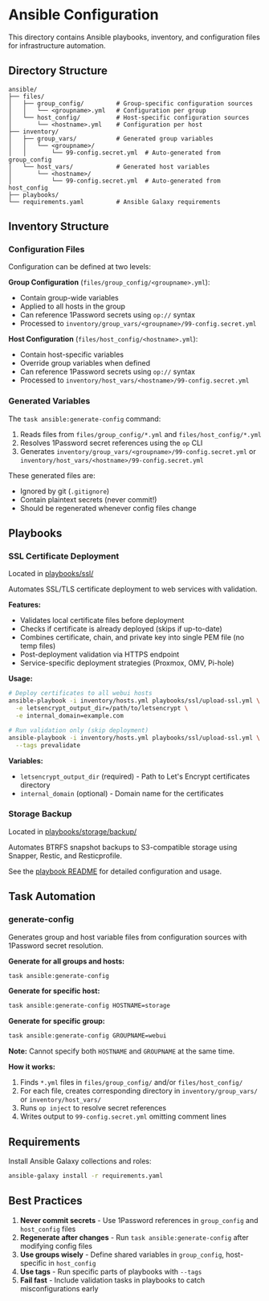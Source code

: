 # Ansible Configuration

This directory contains Ansible playbooks, inventory, and configuration files for infrastructure automation.

## Directory Structure

```
ansible/
├── files/
│   ├── group_config/         # Group-specific configuration sources
│   │   └── <groupname>.yml   # Configuration per group
│   └── host_config/          # Host-specific configuration sources
│       └── <hostname>.yml    # Configuration per host
├── inventory/
│   ├── group_vars/           # Generated group variables
│   │   └── <groupname>/
│   │       └── 99-config.secret.yml  # Auto-generated from group_config
│   └── host_vars/            # Generated host variables
│       └── <hostname>/
│           └── 99-config.secret.yml  # Auto-generated from host_config
├── playbooks/
└── requirements.yaml         # Ansible Galaxy requirements
```

## Inventory Structure

### Configuration Files

Configuration can be defined at two levels:

**Group Configuration** (`files/group_config/<groupname>.yml`):
- Contain group-wide variables
- Applied to all hosts in the group
- Can reference 1Password secrets using `op://` syntax
- Processed to `inventory/group_vars/<groupname>/99-config.secret.yml`

**Host Configuration** (`files/host_config/<hostname>.yml`):
- Contain host-specific variables
- Override group variables when defined
- Can reference 1Password secrets using `op://` syntax
- Processed to `inventory/host_vars/<hostname>/99-config.secret.yml`

### Generated Variables

The `task ansible:generate-config` command:
1. Reads files from `files/group_config/*.yml` and `files/host_config/*.yml`
2. Resolves 1Password secret references using the `op` CLI
3. Generates `inventory/group_vars/<groupname>/99-config.secret.yml` or `inventory/host_vars/<hostname>/99-config.secret.yml`

These generated files are:
- Ignored by git (`.gitignore`)
- Contain plaintext secrets (never commit!)
- Should be regenerated whenever config files change

## Playbooks

### SSL Certificate Deployment

Located in [playbooks/ssl/](playbooks/ssl/)

Automates SSL/TLS certificate deployment to web services with validation.

**Features:**
- Validates local certificate files before deployment
- Checks if certificate is already deployed (skips if up-to-date)
- Combines certificate, chain, and private key into single PEM file (no temp files)
- Post-deployment validation via HTTPS endpoint
- Service-specific deployment strategies (Proxmox, OMV, Pi-hole)

**Usage:**
```bash
# Deploy certificates to all webui hosts
ansible-playbook -i inventory/hosts.yml playbooks/ssl/upload-ssl.yml \
  -e letsencrypt_output_dir=/path/to/letsencrypt \
  -e internal_domain=example.com

# Run validation only (skip deployment)
ansible-playbook -i inventory/hosts.yml playbooks/ssl/upload-ssl.yml \
  --tags prevalidate
```

**Variables:**
- `letsencrypt_output_dir` (required) - Path to Let's Encrypt certificates directory
- `internal_domain` (optional) - Domain name for the certificates

### Storage Backup

Located in [playbooks/storage/backup/](playbooks/storage/backup/)

Automates BTRFS snapshot backups to S3-compatible storage using Snapper, Restic, and Resticprofile.

See the [playbook README](playbooks/storage/backup/README.md) for detailed configuration and usage.

## Task Automation

### generate-config

Generates group and host variable files from configuration sources with 1Password secret resolution.

**Generate for all groups and hosts:**
```bash
task ansible:generate-config
```

**Generate for specific host:**
```bash
task ansible:generate-config HOSTNAME=storage
```

**Generate for specific group:**
```bash
task ansible:generate-config GROUPNAME=webui
```

**Note:** Cannot specify both `HOSTNAME` and `GROUPNAME` at the same time.

**How it works:**
1. Finds `*.yml` files in `files/group_config/` and/or `files/host_config/`
2. For each file, creates corresponding directory in `inventory/group_vars/` or `inventory/host_vars/`
3. Runs `op inject` to resolve secret references
4. Writes output to `99-config.secret.yml` omitting comment lines

## Requirements

Install Ansible Galaxy collections and roles:
```bash
ansible-galaxy install -r requirements.yaml
```

## Best Practices

1. **Never commit secrets** - Use 1Password references in `group_config` and `host_config` files
2. **Regenerate after changes** - Run `task ansible:generate-config` after modifying config files
3. **Use groups wisely** - Define shared variables in `group_config`, host-specific in `host_config`
4. **Use tags** - Run specific parts of playbooks with `--tags`
5. **Fail fast** - Include validation tasks in playbooks to catch misconfigurations early
